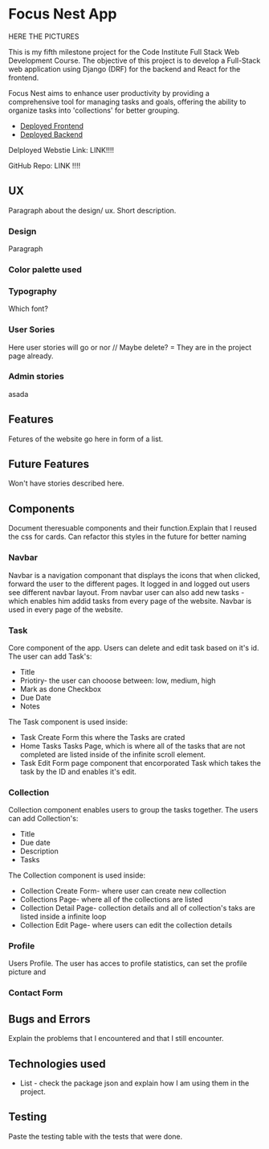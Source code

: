 # Focus Nest App 

HERE THE PICTURES

This is my fifth milestone project for the Code Institute Full Stack Web Development Course. The objective of this project is to develop a Full-Stack web application using Django (DRF) for the backend and React for the frontend.

Focus Nest aims to enhance user productivity by providing a comprehensive tool for managing tasks and goals, offering the ability to organize tasks into 'collections' for better grouping.

* [Deployed Frontend](https://focus-nest-1f84ad6cf300.herokuapp.com/)
* [Deployed Backend](https://focus-nest-api-a8aee1208ee3.herokuapp.com/) 



Delployed Webstie Link:  LINK!!!!

GitHub Repo: LINK !!!!


## UX

Paragraph about the design/ ux. Short description.

### Design

Paragraph


### Color palette used


### Typography

Which font? 

### User Sories

Here user stories will go or nor // Maybe delete? = They are in the project page already.


### Admin stories

asada


## Features

Fetures of the website go here in form of a list.

## Future Features

Won't have stories described here.

## Components

Document theresuable components and their function.Explain that I reused the css for cards. Can refactor this styles in the future for better naming

### Navbar
 Navbar is a navigation componant that displays the icons that when clicked, forward the user to the different pages. It logged in and logged out users see different navbar layout. From navbar user can also add new tasks - which enables him addid tasks from every page of the website. Navbar is used in every page of the website.


### Task 
 Core component of the app. Users can delete and edit task based on it's id. 
 The user can add Task's:
 - Title
 - Priotiry- the user can chooose between: low, medium, high
 - Mark as done Checkbox
 - Due Date
 - Notes

 The Task component is used inside:
 * Task Create Form this where the Tasks are crated
 * Home Tasks Tasks Page, which is where all of the tasks that are not completed are listed inside of the infinite scroll element. 
 * Task Edit Form page component that encorporated Task which takes the task by the ID and enables it's edit.



### Collection
Collection component enables users to group the tasks together. 
The users can add Collection's:
- Title
- Due date
- Description
- Tasks 

The Collection component is used inside:
* Collection Create Form- where user can create new collection
* Collections Page- where all of the collections are listed
* Collection Detail Page- collection details and all of collection's taks are listed inside a infinite loop
* Collection Edit Page- where users can edit the collection details




### Profile 
Users Profile. The user has acces to profile statistics, can set the profile picture and 


### Contact Form







### 

## Bugs and Errors

Explain the problems that I encountered and that I still encounter.

## Technologies used
- List - check the package json and explain how I am using them in the project.

## Testing

Paste the testing table with the tests that were done.





